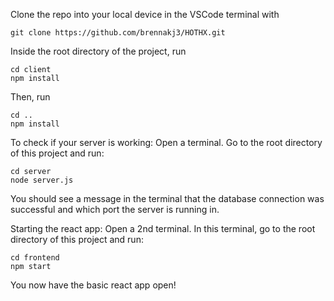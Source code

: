 Clone the repo into your local device in the VSCode terminal with 

```
git clone https://github.com/brennakj3/HOTHX.git 
```

Inside the root directory of the project, run

```
cd client
npm install
```

Then, run 

```
cd ..
npm install 
```

To check if your server is working:
Open a terminal. Go to the root directory of this project and run:

```
cd server
node server.js
```

You should see a message in the terminal that the database connection was successful and which port the server is running in. 

Starting the react app:
Open a 2nd terminal. In this terminal, go to the root directory of this project and run:

```
cd frontend
npm start
```

You now have the basic react app open!